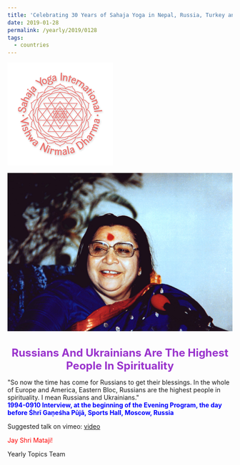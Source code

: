 ```yaml
---
title: 'Celebrating 30 Years of Sahaja Yoga in Nepal, Russia, Turkey and Ukraine, Post 2'
date: 2019-01-28
permalink: /yearly/2019/0128
tags:
  - countries
---
```


![PICTURE 9](/images/image9.png)

<div style="text-align: center"><img src="/images/image23.png" /></div>

<br>
<p style="color:DarkOrchid; text-align:center">
<font size="+2"><b>Russians And Ukrainians Are The Highest People In Spirituality</b><br></font>
</p>

<p>
"So now the time has come for Russians to get their blessings. In the whole of Europe and America, Eastern Bloc, Russians are the highest people in spirituality. I mean Russians and Ukrainians."<br>
<font color="blue"><b>1994-0910 Interview, at the beginning of the Evening Program, the day before Śhrī Gaṇeśha Pūjā, Sports Hall, Moscow, Russia</b></font><br>
</p>

Suggested talk on vimeo: <a href="https://vimeo.com/88430664"> video</a>

<p style="color:red;">Jay Shri Mataji!<br></p>

Yearly Topics Team